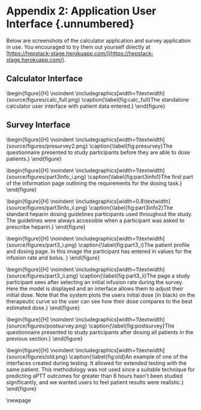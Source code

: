 # Appendix 2: Application User Interface {.unnumbered}

 
<!-- This could be a list of papers by the author for example  -->
<!-- Also tutorials/people/stack overflow that was helpful.  -->
<!-- tom's markdown -> latex  -->
Below are screenshots of the calculator application and survey application in use. You encouraged to try them out yourself directly at [https://hepstack-stage.herokuapp.com/](https://hepstack-stage.herokuapp.com/).

## Calculator Interface

\begin{figure}[H]
\noindent
\includegraphics[width=1\textwidth]{source/figures/calc_full.png}
\caption{\label{fig:calc_full}The standalone calculator user interface with patient data entered.}
\end{figure}

## Survey Interface

\begin{figure}[H]
\noindent
\includegraphics[width=1\textwidth]{source/figures/presurvey2.png}
\caption{\label{fig:presurvey}The questionnaire presented to study participants before they are able to  dose patients.}
\end{figure}
<!-- [Link](https://hepstack-stage.herokuapp.com/#/presurvey) -->

\begin{figure}[H]
\noindent
\includegraphics[width=1\textwidth]{source/figures/part3info_i.png}
\caption{\label{fig:part3info1}The first part of the information page outlining the requirements for the dosing task.}
\end{figure}

\begin{figure}[H]
\noindent
\includegraphics[width=0.8\textwidth]{source/figures/part3info_ii.png}
\caption{\label{fig:part3info2}The standard heparin dosing guidelines participants used throughout the study. The guidelines were always accessible when a participant was asked to prescribe heparin.}
\end{figure}
<!-- [Link](https://hepstack-stage.herokuapp.com/#/part3info) -->
\begin{figure}[H]
\noindent
\includegraphics[width=1\textwidth]{source/figures/part3_i.png}
\caption{\label{fig:part3_i}The patient profile and dosing page. In this image the participant has entered in values for the infusion rate and bolus. }
\end{figure}
<!-- \newpage -->
<!-- [Link](https://hepstack-stage.herokuapp.com/#/part3) -->

\begin{figure}[H]
\noindent
\includegraphics[width=1\textwidth]{source/figures/part3_ii.png}
\caption{\label{fig:part3_ii}The page a study participant sees after selecting an initial infusion rate during the survey. Here the model is displayed and an interface allows them to adjust their initial dose. Note that the system plots the users initial dose (in black) on the therapeutic curve so the user can see how their dose compares to the best estimated dose.}
\end{figure}
<!--  [Link](https://hepstack-stage.herokuapp.com/#/part3) -->

\begin{figure}[H]
\noindent
\includegraphics[width=1\textwidth]{source/figures/postsurvey.png}
\caption{\label{fig:postsurvey}The questionnaire presented to study participants after dosing all patients in the previous section.}
\end{figure}

\begin{figure}[H]
\noindent
\includegraphics[width=1\textwidth]{source/figures/old.png}
\caption{\label{fig:old}An example of one of the interfaces created during testing. It allowed for extended testing with the same patient. This methodology was not used since a suitable technique for predicting aPTT outcomes for greater than 6 hours hasn't been studied significantly, and we wanted users to feel patient results were realistic.}
\end{figure}
<!-- [Link](https://hepstack-stage.herokuapp.com/#/postsurvey) -->

\newpage



